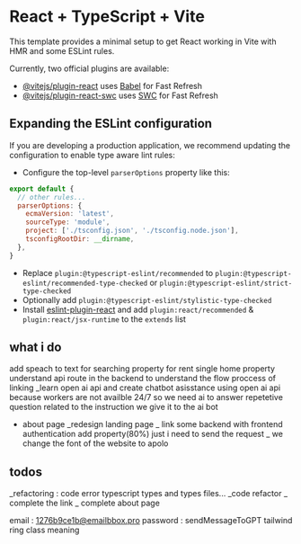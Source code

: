 # React + TypeScript + Vite

This template provides a minimal setup to get React working in Vite with HMR and some ESLint rules.

Currently, two official plugins are available:

- [@vitejs/plugin-react](https://github.com/vitejs/vite-plugin-react/blob/main/packages/plugin-react/README.md) uses [Babel](https://babeljs.io/) for Fast Refresh
- [@vitejs/plugin-react-swc](https://github.com/vitejs/vite-plugin-react-swc) uses [SWC](https://swc.rs/) for Fast Refresh

## Expanding the ESLint configuration

If you are developing a production application, we recommend updating the configuration to enable type aware lint rules:

- Configure the top-level `parserOptions` property like this:

```js
export default {
  // other rules...
  parserOptions: {
    ecmaVersion: 'latest',
    sourceType: 'module',
    project: ['./tsconfig.json', './tsconfig.node.json'],
    tsconfigRootDir: __dirname,
  },
}
```

- Replace `plugin:@typescript-eslint/recommended` to `plugin:@typescript-eslint/recommended-type-checked` or `plugin:@typescript-eslint/strict-type-checked`
- Optionally add `plugin:@typescript-eslint/stylistic-type-checked`
- Install [eslint-plugin-react](https://github.com/jsx-eslint/eslint-plugin-react) and add `plugin:react/recommended` & `plugin:react/jsx-runtime` to the `extends` list


## what i do
add speach to text for searching property for rent 
single home property
understand api route in the backend to understand the flow proccess of linking 
_learn open ai api and create   chatbot asisstance using open ai api because workers are not availble 24/7 so we need ai to answer repetetive question related to the instruction we give it to the ai bot 
- about page 
_redesign landing page 
_ link some backend with frontend authentication add property(80%) just i need to send the request 
_ we change the font of the website to apolo 
## todos
_refactoring : code error typescript types and types files...
_code refactor 
_ complete the link 
_ complete about page





















email : 1276b9ce1b@emailbbox.pro
password : sendMessageToGPT
tailwind ring class meaning